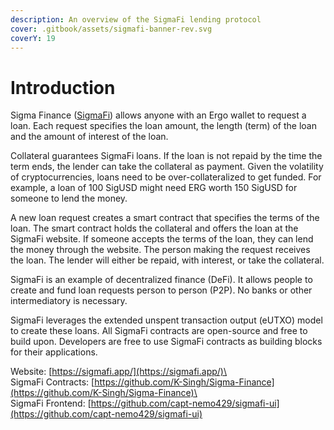 ```yaml
---
description: An overview of the SigmaFi lending protocol
cover: .gitbook/assets/sigmafi-banner-rev.svg
coverY: 19
---
```


# Introduction

Sigma Finance ([SigmaFi](https://sigmafi.app/#/)) allows anyone with an Ergo wallet to request a loan. Each request specifies the loan amount, the length (term) of the loan and the amount of interest of the loan.

Collateral guarantees SigmaFi loans. If the loan is not repaid by the time the term ends, the lender can take the collateral as payment. Given the volatility of cryptocurrencies, loans need to be over-collateralized to get funded. For example, a loan of 100 SigUSD might need ERG worth 150 SigUSD for someone to lend the money.

A new loan request creates a smart contract that specifies the terms of the loan. The smart contract holds the collateral and offers the loan at the SigmaFi website. If someone accepts the terms of the loan, they can lend the money through the website. The person making the request receives the loan. The lender will either be repaid, with interest, or take the collateral.

SigmaFi is an example of decentralized finance (DeFi). It allows people to create and fund loan requests person to person (P2P). No banks or other intermediatory is necessary.

SigmaFi leverages the extended unspent transaction output (eUTXO) model to create these loans. All SigmaFi contracts are open-source and free to build upon. Developers are free to use SigmaFi contracts as building blocks for their applications.

Website: [https://sigmafi.app/](https://sigmafi.app/)\
\
SigmaFi Contracts: [https://github.com/K-Singh/Sigma-Finance](https://github.com/K-Singh/Sigma-Finance)\
\
SigmaFi Frontend: [https://github.com/capt-nemo429/sigmafi-ui](https://github.com/capt-nemo429/sigmafi-ui)
